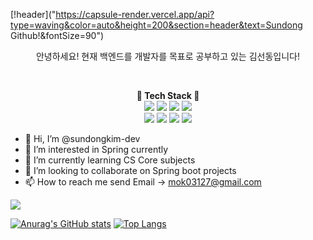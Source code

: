 [!header]("https://capsule-render.vercel.app/api?type=waving&color=auto&height=200&section=header&text=Sundong Github!&fontSize=90")

<p align="center">
안녕하세요! 현재 백엔드를 개발자를 목표로 공부하고 있는 김선동입니다!
</p>

<br>

<p align="center">
	<strong>💎 Tech Stack 💎</strong> <br>
	<img  src="https://img.shields.io/badge/python-3776AB?style=for-the-badge&logo=python&logoColor=white">
	<img  src="https://img.shields.io/badge/java-007396?style=for-the-badge&logo=java&logoColor=white">
	<img  src="https://img.shields.io/badge/spring-6DB33F?style=for-the-badge&logo=spring&logoColor=white">
	<img  src="https://img.shields.io/badge/mysql-4479A1?style=for-the-badge&logo=mysql&logoColor=white"> <br>
  <img src="https://img.shields.io/badge/MongoDB-47A248?style=flat-square&logo=MongoDB&logoColor=white"> 
	<img  src="https://img.shields.io/badge/html5-E34F26?style=for-the-badge&logo=html5&logoColor=white">
	<img  src="https://img.shields.io/badge/css-1572B6?style=for-the-badge&logo=css3&logoColor=white">
	<img  src="https://img.shields.io/badge/javascript-F7DF1E?style=for-the-badge&logo=javascript&logoColor=black">
	
</p>

- 👋 Hi, I’m @sundongkim-dev
- 👀 I’m interested in Spring currently
- 🌱 I’m currently learning CS Core subjects
- 💞️ I’m looking to collaborate on Spring boot projects
- 📫 How to reach me send Email -> mok03127@gmail.com

<!---
sundongkim-dev/sundongkim-dev is a ✨ special ✨ repository because its `README.md` (this file) appears on your GitHub profile.
You can click the Preview link to take a look at your changes.
--->

<a href="https://hits.seeyoufarm.com"><img src="https://hits.seeyoufarm.com/api/count/incr/badge.svg?url=https%3A%2F%2Fgithub.com%2Fsundongkim-dev&count_bg=%2379C83D&title_bg=%23555555&icon=&icon_color=%23E7E7E7&title=hits&edge_flat=false"/></a>

[![Anurag's GitHub stats](https://github-readme-stats.vercel.app/api?username=sundongkim-dev)](https://github.com/anuraghazra/github-readme-stats)
[![Top Langs](https://github-readme-stats.vercel.app/api/top-langs/?username=sundongkim-dev)](https://github.com/anuraghazra/github-readme-stats)
